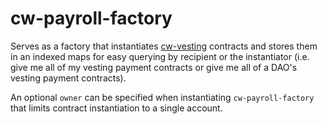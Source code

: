 # cw-payroll-factory

Serves as a factory that instantiates [cw-vesting](../cw-vesting) contracts and stores them in an indexed maps for easy querying by recipient or the instantiator (i.e. give me all of my vesting payment contracts or give me all of a DAO's vesting payment contracts).

An optional `owner` can be specified when instantiating `cw-payroll-factory` that limits contract instantiation to a single account.
